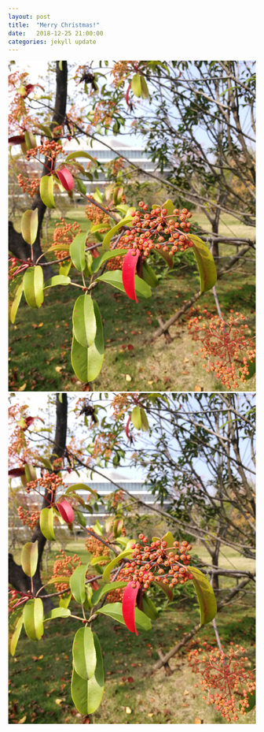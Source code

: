 ```yaml
---
layout: post
title:  "Merry Christmas!"
date:   2018-12-25 21:00:00
categories: jekyll update
---
```

 
 ![net jpg tree](https://github.com/jamesluzm/jekyll-base/blob/master/jpg/tree.jpg)
![local jpg tree](../jpg/tree.jpg)


